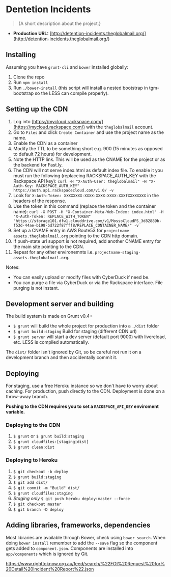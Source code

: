 # Dentetion Incidents

> {A short description about the project.}

* **Production URL:** [http://detention-incidents.theglobalmail.org/](http://detention-incidents.theglobalmail.org/)

## Installing

Assuming you have `grunt-cli` and `bower` installed globally:

1. Clone the repo
2. Run `npm install`
3. Run `./bower-install` (this script will install a nested bootstrap in tgm-bootstrap so the LESS can compile properly).

## Setting up the CDN

1. Log into [https://mycloud.rackspace.com/](https://mycloud.rackspace.com/) with the `theglobalmail` account.
2. Go to `Files` and click `Create Container` and use the project name as the name.
3. Enable the CDN as a container
4. Modify the TTL to be something short e.g. 900 (15 minutes as opposed to default 72 hours) for development.
5. Note the HTTP link. This will be used as the CNAME for the project or as the
   backend for Fast.ly.
6. The CDN will not serve index.html as default index file. To enable it you must run the following (replaceing RACKSPACE_AUTH_KEY with the Rackspace API key): `curl -H "X-Auth-User: theglobalmail" -H "X-Auth-Key: RACKSPACE_AUTH_KEY" https://auth.api.rackspacecloud.com/v1.0/ -v`
7. Look for `X-Auth-Token: XXXXXXXX-XXXX-XXXX-XXXX-XXXfXXXXXXXX` in the headers of the response.
8. Use the token in this command (replace the token and the container name): `curl -X POST -H "X-Container-Meta-Web-Index: index.html" -H "X-Auth-Token: REPLACE_WITH_TOKEN" "https://storage101.dfw1.clouddrive.com/v1/MossoCloudFS_3d82889b-f53d-44ae-b198-bd722f87fff8/REPLACE_CONTAINER_NAME/" -v`
9. Set up a CNAME entry in AWS Route53 for
   `projectname-assets.theglobalmail.org` pointing to the CDN http domain.
10. If push-state url support is not required, add another CNAME entry for the
    main site pointing to the CDN.
11. Repeat for any other environemnts i.e.
    `projectname-staging-assets.theglobalmail.org`.

Notes:
* You can easily upload or modify files with CyberDuck if need be.
* You can purge a file via CyberDuck or via the Rackspace interface. File
purging is not instant.

## Development server and building

The build system is made on Grunt v0.4+

* `$ grunt` will build the whole project for production into a `./dist` folder
* `$ grunt build:staging` Build for staging (different CDN url)
* `$ grunt server` will start a dev server (default port 9000) with livereload, etc. LESS is compiled automatically.

The `dist/` folder isn't ignored by Git, so be careful not run it on a development branch and then accidentally commit it.

## Deploying

For staging, use a free Heroku instance so we don't have to worry about caching. For production, push directly to the CDN. Deployment is done on a throw-away branch.

**Pushing to the CDN requires you to set a `RACKSPACE_API_KEY` enviroment variable.**

### Deploying to the CDN
1. `$ grunt` or `$ grunt build:staging`
2. `$ grunt cloudfiles:[staging|dist]`
3. `$ grunt clean:dist`


### Deploying to Heroku
1. `$ git checkout -b deploy`
2. `$ grunt build:staging`
3. `$ git add dist/`
4. `$ git commit -m "Build" dist/`
5. `$ grunt cloudfiles:staging`
6. *Staging only* `$ git push heroku deploy:master --force`
7. `$ git checkout master`
8. `$ git branch -D deploy`

## Adding libraries, frameworks, dependencies

Most libraries are available through Bower, check using `bower search`. When doing `bower install` remember to add the `--save` flag so the component gets added to `component.json`. Components are installed into `app/components` which is ignored by Git.

https://www.righttoknow.org.au/feed/search/%22FOI%20Request%20for%20Detail%20Incident%20Report%22.json

